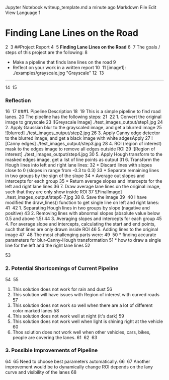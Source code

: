 Jupyter Notebook
writeup_template.md
a minute ago
Markdown
File
Edit
View
Language
1
# **Finding Lane Lines on the Road** 
2
​
3
##Project Report
4
​
5
**Finding Lane Lines on the Road**
6
​
7
The goals / steps of this project are the following:
8
* Make a pipeline that finds lane lines on the road
9
* Reflect on your work in a written report
10
​
11
[image1]: ./examples/grayscale.jpg "Grayscale"
12
​
13
---
14
​
15
### Reflection
16
​
17
###1. Pipeline Description
18
​
19
This is a simple pipeline to find road lanes. 
20
The pipeline has the following steps:
21
​
22
    1. Convert the original image to grayscale
23
    ![Greyscale Image] ./test_images_output/step1.jpg
24
    2. Apply Gaussian blur to the grayscaled image, and get a blurred image
25
    ![blurred] ./test_images_output/step2.jpg
26
    3. Apply Canny edge detector to the blurred image, and  get a black image with white adgesApply
27
    ![Canny edges] ./test_images_output/step3.jpg
28
    4. ROI (region of interest) mask to the edges image to remove all edges outside ROI
29
    ![Region of interest] ./test_images_output/step4.jpg
30
    5. Apply Hough transform to the masked edges image, get a list of line points as output
31
    6. Transform the Hough lines into left and right lane lines:
32
        * Discard lines with slopes close to 0 (slopes in range from -0.3 to 0.3)
33
        * Separate remaining lines in two groups by the sign of the slope
34
        * Average out slopes and intercepts for each group
35
        * Return average slopes and intercepts for the left and right lane lines
36
    7. Draw average lane lines on the original image, such that they are only show inside ROI
37
    ![FinalImage] ./test_images_output/step6-7.jpg
38
    8. Save the image
39
​
40
I have modified the draw_lines() function to get single line on left and right lanes:
41
​
42
    1. Separating Hough lines in two groups by slope (nagative and positive)
43
    2. Removing lines with abnormal slopes (absolute value below 0.5 and above 1.5)
44
    3. Averaging slopes and intercepts for each group
45
    4. For average slope and intercepts, calculating the start and end points, such that lines are only drawn inside ROI
46
    5. Adding lines to the original image
47
​
48
The most challenging parts were:
49
​
50
    * finding accurate parameters for blur-Canny-Hough transformation
51
    * how to draw a single line for the left and the right lane lines
52
    
53
### 2. Potential Shortcomings of Current Pipeline
54
​
55
1. This solution does not work for rain and dust
56
2. This solution will have issues with Region of interest with curved roads
57
3. This solution does not work so well when there are a lot of different color marked lanes
58
4. This solution does not work well at night (it's dark)
59
5. This solution does not work well when light is shining right at the vehicle
60
6. Thos solution does not work well when other vehicles, cars, bikes, people are covering the lanes.
61
​
62
​
63
### 3. Possible Improvements of Pipeline
64
​
65
Need to choose best parameters automatically.
66
​
67
Another improvement would be to dynamically change ROI depends on the lany curve and visibility of the lanes
68
​

